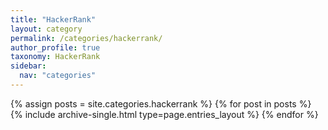```yaml
---
title: "HackerRank"
layout: category
permalink: /categories/hackerrank/
author_profile: true
taxonomy: HackerRank
sidebar:
  nav: "categories"
---
```


{% assign posts = site.categories.hackerrank %}
{% for post in posts %} {% include archive-single.html type=page.entries_layout %} {% endfor %}